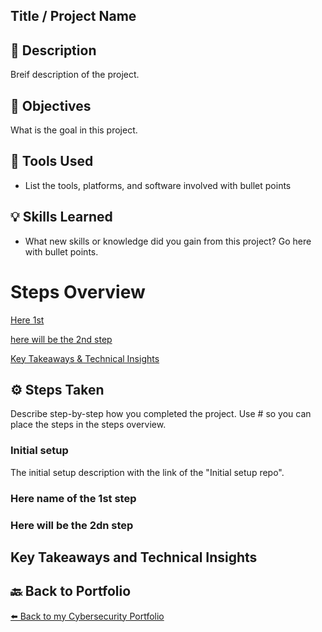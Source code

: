 ## Title / Project Name


## 📝 Description
Breif description of the project.

## 🎯 Objectives

What is the goal in this project.

## 🔧 Tools Used

- List the tools, platforms, and software involved with bullet points

## 💡 Skills Learned

- What new skills or knowledge did you gain from this project? Go here with bullet points.

# Steps Overview

[Here 1st](#Here-1st)
   
[here will be the 2nd step](#here-will-be-the-2nd-step)

[Key Takeaways & Technical Insights](#Key-Takeaways-and-Technical-Insights)

## ⚙️ Steps Taken
Describe step-by-step how you completed the project. Use # so you can place the steps in the steps overview.

### Initial setup

The initial setup description with the link of the "Initial setup repo".

### Here name of the 1st step

### Here will be the 2dn step

## Key Takeaways and Technical Insights

## 🔙 Back to Portfolio
[⬅️ Back to my Cybersecurity Portfolio](https://github.com/RobinBoucherSec/RobinBoucherSec)
